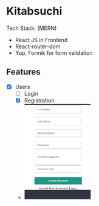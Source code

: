 # Kitabsuchi 
Tech Stack:
(MERN)
- React JS in Frontend
- React-router-dom
- Yup, Formik for form validation

## Features

- [x] Users
    - [ ] Login
    - [x] Registration
    - <img src="snipp/Signup.png" height="250px">

